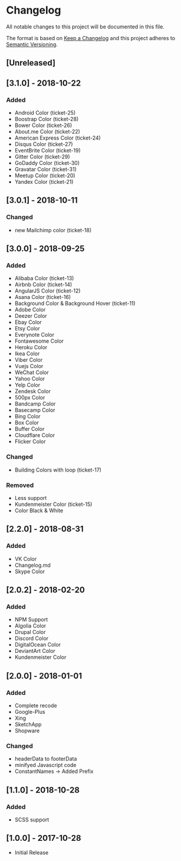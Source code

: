 # Changelog
All notable changes to this project will be documented in this file.

The format is based on [Keep a Changelog](http://keepachangelog.com/en/1.0.0/)
and this project adheres to [Semantic Versioning](http://semver.org/spec/v2.0.0.html).

## [Unreleased]

## [3.1.0] - 2018-10-22
### Added
- Android Color (ticket-25)
- Boostrap Color (ticket-28)
- Bower Color (ticket-26)
- About.me Color (ticket-22)
- American Express Color (ticket-24)
- Disqus Color (ticket-27)
- EventBrite Color (ticket-19)
- Gitter Color (ticket-29)
- GoDaddy Color (ticket-30)
- Gravatar Color (ticket-31)
- Meetup Color (ticket-20)
- Yandex Color (ticket-21)

## [3.0.1] - 2018-10-11
### Changed
- new Mailchimp color (ticket-18)

## [3.0.0] - 2018-09-25
### Added
- Alibaba Color (ticket-13)
- Airbnb Color (ticket-14)
- AngularJS Color (ticket-12)
- Asana Color (ticket-16)
- Background Color & Background Hover (ticket-11)
- Adobe Color
- Deezer Color
- Ebay Color
- Etsy Color
- Everynote Color
- Fontawesome Color
- Heroku Color
- Ikea Color
- Viber Color
- Vuejs Color
- WeChat Color
- Yahoo Color
- Yelp Color
- Zendesk Color
- 500px Color
- Bandcamp Color
- Basecamp Color
- Bing Color
- Box Color
- Buffer Color
- Cloudflare Color
- Flicker Color

### Changed
- Building Colors with loop (ticket-17)

### Removed
- Less support
- Kundenmeister Color (ticket-15)
- Color Black & White

## [2.2.0] - 2018-08-31
### Added
- VK Color
- Changelog.md
- Skype Color

## [2.0.2] - 2018-02-20
### Added
- NPM Support
- Algolia Color
- Drupal Color
- Discord Color
- DigitalOcean Color
- DeviantArt Color
- Kundenmeister Color

## [2.0.0] - 2018-01-01
### Added
- Complete recode
- Google-Plus
- Xing
- SketchApp
- Shopware

### Changed
- headerData to footerData   
- minifyed Javascript code
- ConstantNames -> Added Prefix

## [1.1.0] - 2018-10-28
### Added
- SCSS support

## [1.0.0] - 2017-10-28
- Initial Release